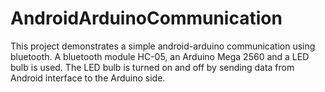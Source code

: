 # AndroidArduinoCommunication
This project demonstrates a simple android-arduino communication using bluetooth.
A bluetooth module HC-05, an Arduino Mega 2560 and a LED bulb is used.
The LED bulb is turned on and off by sending data from Android interface to the Arduino side.
